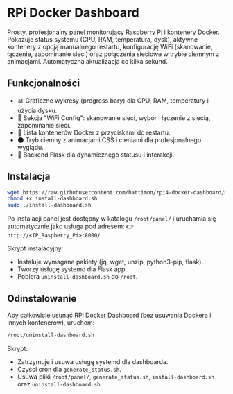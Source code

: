 # RPi Docker Dashboard

Prosty, profesjonalny panel monitorujący Raspberry Pi i kontenery Docker.  
Pokazuje status systemu (CPU, RAM, temperatura, dysk), aktywne kontenery z opcją manualnego restartu, konfigurację WiFi (skanowanie, łączenie, zapominanie sieci) oraz połączenia sieciowe w trybie ciemnym z animacjami. Automatyczna aktualizacja co kilka sekund.

## Funkcjonalności
- 📊 Graficzne wykresy (progress bary) dla CPU, RAM, temperatury i użycia dysku.
- 📡 Sekcja "WiFi Config": skanowanie sieci, wybór i łączenie z siecią, zapominanie sieci.
- 🐳 Lista kontenerów Docker z przyciskami do restartu.
- 🌑 Tryb ciemny z animacjami CSS i cieniami dla profesjonalnego wyglądu.
- 🚀 Backend Flask dla dynamicznego statusu i interakcji.

## Instalacja
```bash
wget https://raw.githubusercontent.com/hattimon/rpi4-docker-dashboard/main/install-dashboard.sh
chmod +x install-dashboard.sh
sudo ./install-dashboard.sh
```

Po instalacji panel jest dostępny w katalogu `/root/panel/` i uruchamia się automatycznie jako usługa pod adresem:
👉 `http://<IP_Raspberry_Pi>:8080/`

Skrypt instalacyjny:
- Instaluje wymagane pakiety (jq, wget, unzip, python3-pip, flask).
- Tworzy usługę systemd dla Flask app.
- Pobiera `uninstall-dashboard.sh` do `/root`.

## Odinstalowanie
Aby całkowicie usunąć RPi Docker Dashboard (bez usuwania Dockera i innych kontenerów), uruchom:
```bash
/root/uninstall-dashboard.sh
```

Skrypt:
- Zatrzymuje i usuwa usługę systemd dla dashboarda.
- Czyści cron dla `generate_status.sh`.
- Usuwa pliki `/root/panel/`, `generate_status.sh`, `install-dashboard.sh` oraz `uninstall-dashboard.sh`.
